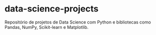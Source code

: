 # data-science-projects
Repositório de projetos de Data Science com Python e bibliotecas como Pandas, NumPy, Scikit-learn e Matplotlib.
